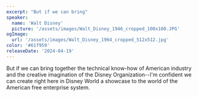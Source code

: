 ```yaml
---
excerpt: "But if we can bring"
speaker:
  name: 'Walt Disney'
  picture: '/assets/images/Walt_Disney_1946_cropped_100x100.JPG'
ogImage:
  url: '/assets/images/Walt_Disney_1964_cropped_512x512.jpg'
color: '#61f959'
releaseDate: '2024-04-19'
---
```

But if we can bring together the technical know-how of American industry and the creative imagination of the Disney Organization--I'm confident we can create right here in Disney World a showcase to the world of the American free enterprise system.
